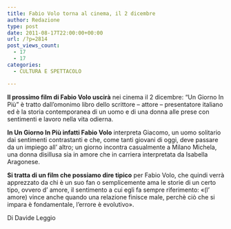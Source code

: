 ```yaml
---
title: Fabio Volo torna al cinema, il 2 dicembre
author: Redazione
type: post
date: 2011-08-17T22:00:00+00:00
url: /?p=2814
post_views_count:
  - 17
  - 17
categories:
  - CULTURA E SPETTACOLO

---
```

**Il prossimo film di Fabio Volo uscir&agrave;** nei cinema il 2 dicembre: &ldquo;Un Giorno In Pi&ugrave;&rdquo; &egrave; tratto dall&rsquo;omonimo libro dello scrittore &ndash; attore &ndash; presentatore italiano ed &egrave; la storia contemporanea di un uomo e di una donna alle prese con sentimenti e lavoro nella vita odierna. 

**In Un Giorno In Pi&ugrave; infatti Fabio Volo** interpreta Giacomo, un uomo solitario dai sentimenti contrastanti e che, come tanti giovani di oggi, deve passare da un impiego all&rsquo; altro; un giorno incontra casualmente a Milano Michela, una donna disillusa sia in amore che in carriera interpretata da Isabella Aragonese. 

**Si tratta di un film che possiamo dire tipico** per Fabio Volo, che quindi verr&agrave; apprezzato da chi &egrave; un suo fan o semplicemente ama le storie di un certo tipo, ovvero d&rsquo; amore, il sentimento a cui egli fa sempre riferimento: &laquo;(l&rsquo; amore) vince anche quando una relazione finisce male, perch&egrave; ci&ograve; che si impara &egrave; fondamentale, l&rsquo;errore &egrave; evolutivo&raquo;. 

Di Davide Leggio  
&nbsp;